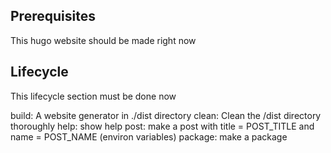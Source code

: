 ## Prerequisites
This hugo website should be made right now

## Lifecycle
This lifecycle section must be done now

build: A website generator in ./dist directory clean: Clean the /dist directory thoroughly help: show help post: make a post with title = POST\_TITLE and name = POST\_NAME (environ variables) package: make a package
